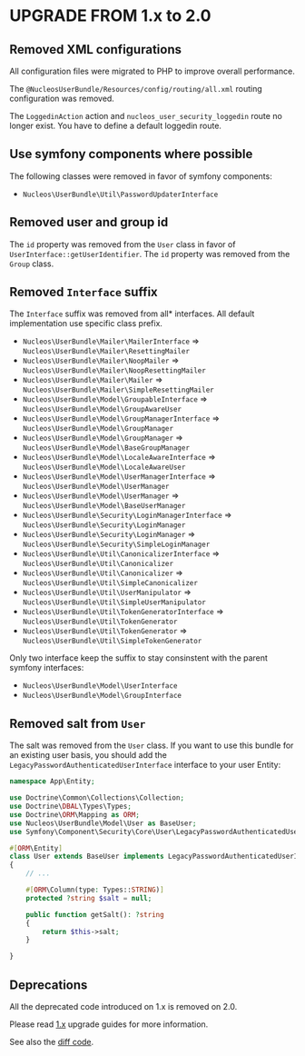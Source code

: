 UPGRADE FROM 1.x to 2.0
=======================

## Removed XML configurations

All configuration files were migrated to PHP to improve overall performance.

The `@NucleosUserBundle/Resources/config/routing/all.xml` routing configuration was removed.

The `LoggedinAction` action and `nucleos_user_security_loggedin` route no longer exist.
You have to define a default loggedin route.

## Use symfony components where possible

The following classes were removed in favor of symfony components:

- `Nucleos\UserBundle\Util\PasswordUpdaterInterface`

## Removed user and group id

The `id` property was removed from the `User` class in favor of `UserInterface::getUserIdentifier`.
The `id` property was removed from the `Group` class.

## Removed `Interface` suffix

The `Interface` suffix was removed from all* interfaces. All default implementation use specific class prefix.

- `Nucleos\UserBundle\Mailer\MailerInterface` => `Nucleos\UserBundle\Mailer\ResettingMailer`
- `Nucleos\UserBundle\Mailer\NoopMailer` => `Nucleos\UserBundle\Mailer\NoopResettingMailer`
- `Nucleos\UserBundle\Mailer\Mailer` => `Nucleos\UserBundle\Mailer\SimpleResettingMailer`
- `Nucleos\UserBundle\Model\GroupableInterface` => `Nucleos\UserBundle\Model\GroupAwareUser`
- `Nucleos\UserBundle\Model\GroupManagerInterface` => `Nucleos\UserBundle\Model\GroupManager`
- `Nucleos\UserBundle\Model\GroupManager` => `Nucleos\UserBundle\Model\BaseGroupManager`
- `Nucleos\UserBundle\Model\LocaleAwareInterface` => `Nucleos\UserBundle\Model\LocaleAwareUser`
- `Nucleos\UserBundle\Model\UserManagerInterface` => `Nucleos\UserBundle\Model\UserManager`
- `Nucleos\UserBundle\Model\UserManager` => `Nucleos\UserBundle\Model\BaseUserManager`
- `Nucleos\UserBundle\Security\LoginManagerInterface` => `Nucleos\UserBundle\Security\LoginManager`
- `Nucleos\UserBundle\Security\LoginManager` => `Nucleos\UserBundle\Security\SimpleLoginManager`
- `Nucleos\UserBundle\Util\CanonicalizerInterface` => `Nucleos\UserBundle\Util\Canonicalizer`
- `Nucleos\UserBundle\Util\Canonicalizer` => `Nucleos\UserBundle\Util\SimpleCanonicalizer`
- `Nucleos\UserBundle\Util\UserManipulator` => `Nucleos\UserBundle\Util\SimpleUserManipulator`
- `Nucleos\UserBundle\Util\TokenGeneratorInterface` => `Nucleos\UserBundle\Util\TokenGenerator`
- `Nucleos\UserBundle\Util\TokenGenerator` => `Nucleos\UserBundle\Util\SimpleTokenGenerator`

Only two interface keep the suffix to stay consinstent with the parent symfony interfaces:

- `Nucleos\UserBundle\Model\UserInterface`
- `Nucleos\UserBundle\Model\GroupInterface`

## Removed salt from `User`

The salt was removed from the `User` class.
If you want to use this bundle for an existing user basis, you should add the `LegacyPasswordAuthenticatedUserInterface` interface to your user Entity:

```php
namespace App\Entity;

use Doctrine\Common\Collections\Collection;
use Doctrine\DBAL\Types\Types;
use Doctrine\ORM\Mapping as ORM;
use Nucleos\UserBundle\Model\User as BaseUser;
use Symfony\Component\Security\Core\User\LegacyPasswordAuthenticatedUserInterface;

#[ORM\Entity]
class User extends BaseUser implements LegacyPasswordAuthenticatedUserInterface
{
    // ...

    #[ORM\Column(type: Types::STRING)]
    protected ?string $salt = null;

    public function getSalt(): ?string
    {
        return $this->salt;
    }

}
```

## Deprecations

All the deprecated code introduced on 1.x is removed on 2.0.

Please read [1.x](https://github.com/nucleos/NucleosUserBundle/tree/1.x) upgrade guides for more information.

See also the [diff code](https://github.com/nucleos/NucleosUserBundle/compare/1.x...2.0.0).
